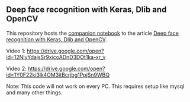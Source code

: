 ## Deep face recognition with Keras, Dlib and OpenCV

This repository hosts the [companion notebook](http://nbviewer.jupyter.org/github/krasserm/face-recognition/blob/master/face-recognition.ipynb?flush_cache=true) to the article [Deep face recognition with Keras, Dlib and OpenCV](https://krasserm.github.io/2018/02/07/deep-face-recognition/).

Video 1: https://drive.google.com/open?id=12NIyYdajsSr9xicoADnD3DOt1ka-xr_v

Video 2: https://drive.google.com/open?id=1Y0F22ki3lk4OM3itBcrjbg1PpjSn9WBQ

Note: This code will not work on every PC. This requires setup like mysql and many other things.
